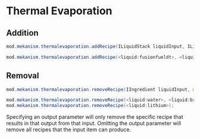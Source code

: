 
# Thermal Evaporation
Addition
------
```java
mod.mekanism.thermalevaporation.addRecipe(ILiquidStack liquidInput, ILiquidStack liquidOutput)

mod.mekanism.thermalevaporation.addRecipe(<liquid:fusionfueldt>, <liquid:lava>);
```

Removal
------
```java
mod.mekanism.thermalevaporation.removeRecipe(IIngredient liquidInput, @Optional IIngredient liquidOutput)

mod.mekanism.thermalevaporation.removeRecipe(<liquid:water>, <liquid:brine>);
mod.mekanism.thermalevaporation.removeRecipe(<liquid:lithium>);
```
Specifying an output parameter will only remove the specific recipe that results in that output from that input. Omitting the output parameter will remove all recipes that the input item can produce.
